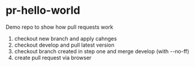 # pr-hello-world
Demo repo to show how pull requests work

1. checkout new branch and apply cahnges
2. checkout develop and pull latest version
3. checkout branch created in step one and merge develop (with --no-ff)
4. create pull request via browser
